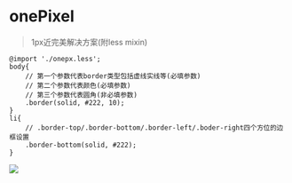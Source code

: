 # onePixel

>1px近完美解决方案(附less mixin)

```
@import './onepx.less';
body{
	// 第一个参数代表border类型包括虚线实线等(必填参数)
	// 第二个参数代表颜色(必填参数)
	// 第三个参数代表圆角(非必填参数)
	.border(solid, #222, 10);
}
li{
	// .border-top/.border-bottom/.border-left/.boder-right四个方位的边框设置
	.border-bottom(solid, #222);
}

```

![](https://github.com/coderwin/onePixel/blob/master/onePixel.png?raw=true)


